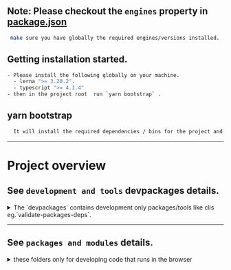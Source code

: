 ## Note: Please checkout the `engines` property in [package.json](./package.json)

```sh
 make sure you have globally the required engines/versions installed.
```

## Getting installation started.

```sh
- Please install the following globally on your machine.
  - lerna ">= 3.20.2".
  - typescript ">= 4.1.4"
- then in the project root  run `yarn bootstrap` .
```

## yarn bootstrap

```sh
  It will install the required dependencies / bins for the project and builds the packages .
```

---

# Project overview

## See `development and tools` devpackages details.

<details>
  <summary>The `devpackages` contains development only packages/tools like clis eg.`validate-packages-deps`.</summary>

1. What is the `(validate-packages-deps)`

```sh
- the package will validate the packages and modules dependencies along with typescript
  references.
- you can also try `validate-packages-deps --h` to see all options.
```

2. What is the `(precommit-linter)`

```sh
- the package will prettify, linting and validate dependencies staged files only
 if you want to include also unstaged files run `yarn lint:modified`.
```

3. What is the `(prepush-linter)`

```sh
- the package will prettify, linting, validate dependencies if current branch is
`master`.
```

4. What is the `(validate-packages-assets)`

```sh
- the package will validate the packages and modules assets.
- you can also try `validate-packages-assets --h` to see all options.
```

5. What is the `(validate-app-assets)`

```sh
- the package will validate the current app assets from its routes data config up
  to their dependencies by checking `assetsPaths` in their package.json file.
- you can also try `validate-app-assets --h` to see all options.
```

6. What is the `(post-whatsapp-build-message)`

```sh
- the package will zip/uploads the build folder and upload it to 'https://file.io'
  then posts a message to whatsapp with build info and down file link.
```

7. What is the `(serve-app)`

```sh
- the package locally serve a given `app` build static files.
- you can also try `serve-app --h` to see all options.
```

</details>

---

## See `packages and modules` details.

<details>
  <summary>these folders only for developing code that runs in the browser</summary>

1.  What is the `packages` folder

```sh
Contains `sharable and reusable` packages across the project.
```

2. What is the `xxx-modules` folders

```sh
Contains pages/components are only rendered in current module.
```

</details>
